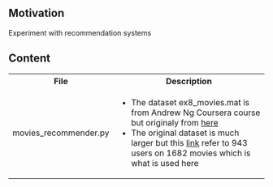<h2>Motivation</h2>
Experiment with recommendation systems


<h2>Content</h2>
<table>
  <tr>
    <th>File</th>
    <th>Description</th>
  </tr>
  <tr>
    <td>movies_recommender.py</td>
    <td>
    <ul>
    <li>The dataset ex8_movies.mat is from Andrew Ng Coursera course but originaly from <a href="https://grouplens.org/datasets/movielens/">here</a></li>
    <li>The original dataset is much larger but this <a href="https://colab.research.google.com/github/d2l-ai/d2l-en-colab/blob/master/chapter_recommender-systems/movielens.ipynb#scrollTo=9xGzCOvH_EnZ">link</a> refer to 943 users on 1682 movies which is what is used here</li>
    </ul>
    </ul>
    </td>
  </tr>
</table>

